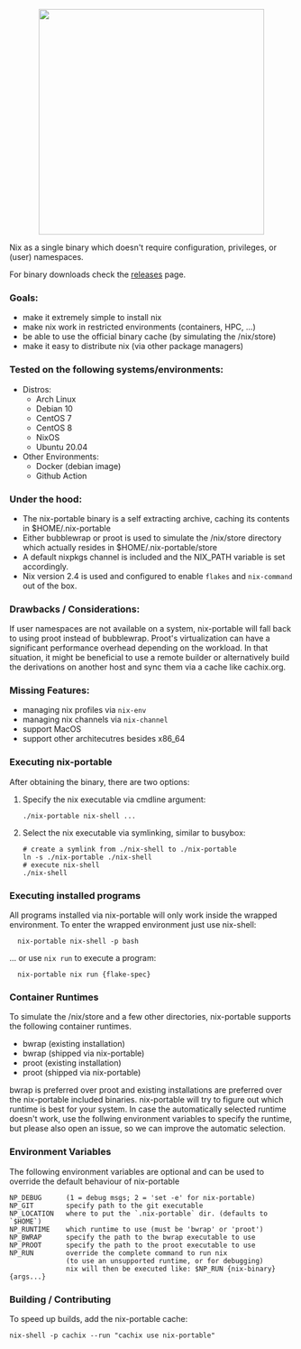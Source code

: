 <p align="center">
<img width="400" src="https://gist.githubusercontent.com/DavHau/755fed3774e89c0b9b8953a0a25309fa/raw/fdb8b96eeb94d3b8a79481fa6fad53281e10b15d/nix_portable_2021-04-28_bw.png">
</p>

Nix as a single binary which doesn't require configuration, privileges, or (user) namespaces.

For binary downloads check the [releases](https://github.com/DavHau/nix-portable/releases) page.

### Goals:
  - make it extremely simple to install nix
  - make nix work in restricted environments (containers, HPC, ...)
  - be able to use the official binary cache (by simulating the /nix/store)
  - make it easy to distribute nix (via other package managers)

### Tested on the following systems/environments:
  * Distros:
    - Arch Linux
    - Debian 10
    - CentOS 7
    - CentOS 8
    - NixOS
    - Ubuntu 20.04
  * Other Environments:
    - Docker (debian image)
    - Github Action

### Under the hood:
  - The nix-portable binary is a self extracting archive, caching its contents in $HOME/.nix-portable
  - Either bubblewrap or proot is used to simulate the /nix/store directory which actually resides in $HOME/.nix-portable/store
  - A default nixpkgs channel is included and the NIX_PATH variable is set accordingly.
  - Nix version 2.4 is used and configured to enable `flakes` and `nix-command` out of the box.


### Drawbacks / Considerations:
If user namespaces are not available on a system, nix-portable will fall back to using proot instead of bubblewrap.
Proot's virtualization can have a significant performance overhead depending on the workload.
In that situation, it might be beneficial to use a remote builder or alternatively build the derivations on another host and sync them via a cache like cachix.org.


### Missing Features:
  - managing nix profiles via `nix-env`
  - managing nix channels via `nix-channel`
  - support MacOS
  - support other architecutres besides x86_64


### Executing nix-portable
After obtaining the binary, there are two options:
1. Specify the nix executable via cmdline argument:
    ```
    ./nix-portable nix-shell ...
    ```
1. Select the nix executable via symlinking, similar to busybox:
    ```
    # create a symlink from ./nix-shell to ./nix-portable
    ln -s ./nix-portable ./nix-shell
    # execute nix-shell
    ./nix-shell
    ```

### Executing installed programs
All programs installed via nix-portable will only work inside the wrapped environment.
To enter the wrapped environment just use nix-shell:
```
  nix-portable nix-shell -p bash
```

... or use `nix run` to execute a program:
```
  nix-portable nix run {flake-spec}
```

### Container Runtimes
To simulate the /nix/store and a few other directories, nix-portable supports the following container runtimes.
  - bwrap (existing installation)
  - bwrap (shipped via nix-portable)
  - proot (existing installation)
  - proot (shipped via nix-portable)

bwrap is preferred over proot and existing installations are preferred over the nix-portable included binaries.
nix-portable will try to figure out which runtime is best for your system.
In case the automatically selected runtime doesn't work, use the follwing environment variables to specify the runtime, but please also open an issue, so we can improve the automatic selection.

### Environment Variables
The following environment variables are optional and can be used to override the default behaviour of nix-portable
```
NP_DEBUG      (1 = debug msgs; 2 = 'set -e' for nix-portable)
NP_GIT        specify path to the git executable
NP_LOCATION   where to put the `.nix-portable` dir. (defaults to `$HOME`)
NP_RUNTIME    which runtime to use (must be 'bwrap' or 'proot')
NP_BWRAP      specify the path to the bwrap executable to use
NP_PROOT      specify the path to the proot executable to use
NP_RUN        override the complete command to run nix
              (to use an unsupported runtime, or for debugging)
              nix will then be executed like: $NP_RUN {nix-binary} {args...}

```

### Building / Contributing
To speed up builds, add the nix-portable cache:
```
nix-shell -p cachix --run "cachix use nix-portable"
```
